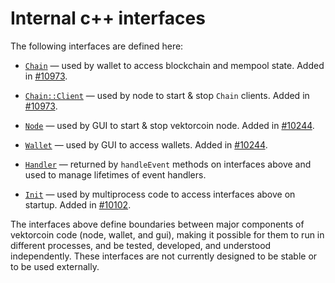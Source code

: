 # Internal c++ interfaces

The following interfaces are defined here:

* [`Chain`](chain.h) — used by wallet to access blockchain and mempool state. Added in [#10973](https://github.com/vektorcoin/vektorcoin/pull/10973).

* [`Chain::Client`](chain.h) — used by node to start & stop `Chain` clients. Added in [#10973](https://github.com/vektorcoin/vektorcoin/pull/10973).

* [`Node`](node.h) — used by GUI to start & stop vektorcoin node. Added in [#10244](https://github.com/vektorcoin/vektorcoin/pull/10244).

* [`Wallet`](wallet.h) — used by GUI to access wallets. Added in [#10244](https://github.com/vektorcoin/vektorcoin/pull/10244).

* [`Handler`](handler.h) — returned by `handleEvent` methods on interfaces above and used to manage lifetimes of event handlers.

* [`Init`](init.h) — used by multiprocess code to access interfaces above on startup. Added in [#10102](https://github.com/vektorcoin/vektorcoin/pull/10102).

The interfaces above define boundaries between major components of vektorcoin code (node, wallet, and gui), making it possible for them to run in different processes, and be tested, developed, and understood independently. These interfaces are not currently designed to be stable or to be used externally.
